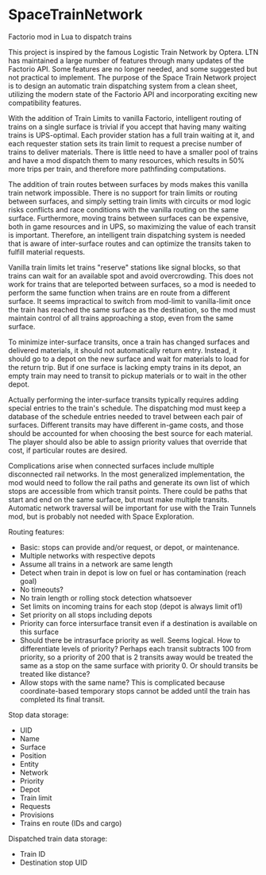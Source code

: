 # SpaceTrainNetwork
Factorio mod in Lua to dispatch trains

This project is inspired by the famous Logistic Train Network by Optera. LTN has maintained a large number of features through many updates of the Factorio API. Some features are no longer needed, and some suggested but not practical to implement. The purpose of the Space Train Network project is to design an automatic train dispatching system from a clean sheet, utilizing the modern state of the Factorio API and incorporating exciting new compatibility features.

With the addition of Train Limits to vanilla Factorio, intelligent routing of trains on a single surface is trivial if you accept that having many waiting trains is UPS-optimal. Each provider station has a full train waiting at it, and each requester station sets its train limit to request a precise number of trains to deliver materials. There is little need to have a smaller pool of trains and have a mod dispatch them to many resources, which results in 50% more trips per train, and therefore more pathfinding computations.

The addition of train routes between surfaces by mods makes this vanilla train network impossible. There is no support for train limits or routing between surfaces, and simply setting train limits with circuits or mod logic risks conflicts and race conditions with the vanilla routing on the same surface. Furthermore, moving trains between surfaces can be expensive, both in game resources and in UPS, so maximizing the value of each transit is important. Therefore, an intelligent train dispatching system is needed that is aware of inter-surface routes and can optimize the transits taken to fulfill material requests.

Vanilla train limits let trains "reserve" stations like signal blocks, so that trains can wait for an available spot and avoid overcrowding. This does not work for trains that are teleported between surfaces, so a mod is needed to perform the same function when trains are en route from a different surface. It seems impractical to switch from mod-limit to vanilla-limit once the train has reached the same surface as the destination, so the mod must maintain control of all trains approaching a stop, even from the same surface.

To minimize inter-surface transits, once a train has changed surfaces and delivered materials, it should not automatically return entry. Instead, it should go to a depot on the new surface and wait for materials to load for the return trip. But if one surface is lacking empty trains in its depot, an empty train may need to transit to pickup materials or to wait in the other depot.

Actually performing the inter-surface transits typically requires adding special entries to the train's schedule. The dispatching mod must keep a database of the schedule entries needed to travel between each pair of surfaces. Different transits may have different in-game costs, and those should be accounted for when choosing the best source for each material. The player should also be able to assign priority values that override that cost, if particular routes are desired. 

Complications arise when connected surfaces include multiple disconnected rail networks. In the most generalized implementation, the mod would need to follow the rail paths and generate its own list of which stops are accessible from which transit points. There could be paths that start and end on the same surface, but must make multiple transits. Automatic network traversal will be important for use with the Train Tunnels mod, but is probably not needed with Space Exploration.



Routing features:
- Basic: stops can provide and/or request, or depot, or maintenance.
- Multiple networks with respective depots
- Assume all trains in a network are same length
- Detect when train in depot is low on fuel or has contamination (reach goal)
- No timeouts?
- No train length or rolling stock detection whatsoever
- Set limits on incoming trains for each stop (depot is always limit of1)
- Set priority on all stops including depots
- Priority can force intersurface transit even if a destination is available on this surface
- Should there be intrasurface priority as well. Seems logical. How to differentiate levels of priority? Perhaps each transit subtracts 100 from priority, so a priority of 200 that is 2 transits away would be treated the same as a stop on the same surface with priority 0. Or should transits be treated like distance?
- Allow stops with the same name?  This is complicated because coordinate-based temporary stops cannot be added until the train has completed its final transit.


Stop data storage:
- UID
- Name
- Surface
- Position
- Entity
- Network
- Priority
- Depot
- Train limit
- Requests
- Provisions
- Trains en route (IDs and cargo)

Dispatched train data storage:
- Train ID
- Destination stop UID

